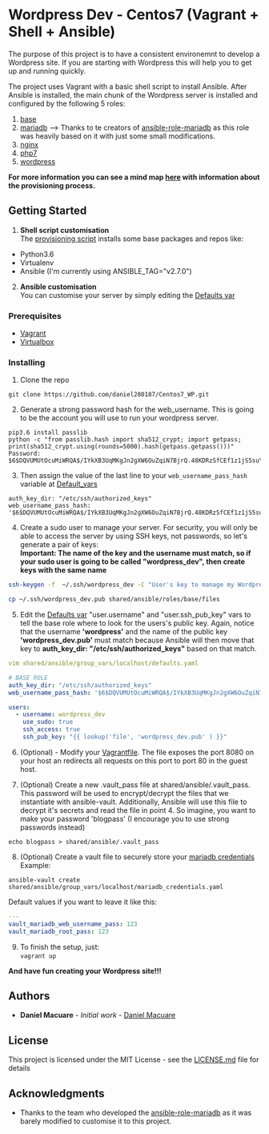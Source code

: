 # Wordpress Dev - Centos7 (Vagrant + Shell + Ansible)

The purpose of this project is to have a consistent environemnt to develop a Wordpress site. If you are starting with Wordpress this will help you to get up and running quickly.

The project uses Vagrant with a basic shell script to install Ansible. After Ansible is installed, the main chunk of the Wordpress server is installed and configured by the following 5 roles:  
1. [base](shared/ansible/roles/base/)
2. [mariadb](shared/ansible/roles/mariadb) --> Thanks to te creators of [ansible-role-mariadb](https://github.com/bertvv/ansible-role-mariadb/) as this role was heavily based on it with just some small modifications.
3. [nginx](shared/ansible/roles/nginx/)
4. [php7](shared/ansible/roles/php7/)
5. [wordpress](shared/ansible/roles/wordpress/)

**For more information you can see a mind map [here](shared/ansible/Wordpress_ansible.pdf) with information about the provisioning process.**

## Getting Started
1. **Shell script customisation**   
The [provisioning script](https://github.com/danielmacuare/Centos7_WP/blob/master/provisioning.sh) installs some base packages and repos like:  
- Python3.6  
- Virtualenv  
- Ansible (I'm currently using ANSIBLE_TAG="v2.7.0")  

2. **Ansible customisation**    
You can customise your server by simply editing the [Defaults var](https://github.com/daniel280187/Centos7_WP/blob/master/shared/ansible/group_vars/localhost/defaults.yaml)


### Prerequisites

- [Vagrant](https://www.vagrantup.com/downloads.html)  
- [Virtualbox](https://www.virtualbox.org/wiki/Downloads)  


### Installing
1. Clone the repo
```
git clone https://github.com/daniel280187/Centos7_WP.git
```
2. Generate a strong password hash for the web_username. This is going to be the account you will use to run your wordpress server.
```
pip3.6 install passlib
python -c "from passlib.hash import sha512_crypt; import getpass; print(sha512_crypt.using(rounds=5000).hash(getpass.getpass()))"
Password:
$6$DQVUMUtOcuMiWRQA$/IYkXB3UqMKgJn2gXW6OuZqiN7BjrQ.48KDRzSfCEf1z1jS5suYYOayX7Twu/ybQB1Zwnagacf2Ps2/pQmeOl0
```

3. Then assign the value of the last line to your `web_username_pass_hash` variable at [Default_vars](https://github.com/daniel280187/Centos7_WP/blob/master/shared/ansible/group_vars/localhost/defaults.yaml)
```
auth_key_dir: "/etc/ssh/authorized_keys"
web_username_pass_hash: '$6$DQVUMUtOcuMiWRQA$/IYkXB3UqMKgJn2gXW6OuZqiN7BjrQ.48KDRzSfCEf1z1jS5suYYOayX7Twu/ybQB1Zwnagacf2Ps2/pQmeOl0'
```

4. Create a sudo user to manage your server. For security, you will only be able to access the server by using SSH keys, not passwords, so let's generate a pair of keys:  
**Important: The name of the key and the username must match, so if your sudo user is going to be called "wordpress_dev", then create keys with the same name**  

```bash
ssh-keygen -f  ~/.ssh/wordpress_dev -C "User's key to manage my Wordpress site"

cp ~/.ssh/wordpress_dev.pub shared/ansible/roles/base/files
```

5. Edit the [Defaults var](https://github.com/daniel280187/Centos7_WP/blob/master/shared/ansible/group_vars/localhost/defaults.yaml)  "user.username" and "user.ssh_pub_key" vars to tell the base role where to look for the users's public key. Again, notice that the username **'wordpress'** and the name of the public key **'wordpress_dev.pub'** must match because Ansible will then move that key to **auth_key_dir: "/etc/ssh/authorized_keys"** based on that match.

```yaml
vim shared/ansible/group_vars/localhost/defaults.yaml

# BASE ROLE
auth_key_dir: "/etc/ssh/authorized_keys"
web_username_pass_hash: '$6$DQVUMUtOcuMiWRQA$/IYkXB3UqMKgJn2gXW6OuZqiN7BjrQ.48KDRzSfCEf1z1jS5suYYOayX7Twu/ybQB1Zwnagacf2Ps2/pQmeOl0'

users:
  - username: wordpress_dev
    use_sudo: true
    ssh_access: true
    ssh_pub_key: "{{ lookup('file', 'wordpress_dev.pub' ) }}"
```

6. (Optional) - Modify your [Vagrantfile](Vagrantfile). The file exposes the port 8080 on your host an redirects all requests on this port to port 80 in the guest host.


7. (Optional) Create a new .vault_pass file at shared/ansible/.vault_pass. This password will be used to encrypt/decrypt the files that we instantiate with ansible-vault. Additionally, Ansible will use this file to decrypt it's secrets and read the file in point 4. So imagine, you want to make your password 'blogpass' (I encourage you to use strong passwords instead)  

```
echo blogpass > shared/ansible/.vault_pass
```

8. (Optional) Create a vault file to securely store your [mariadb credentials](https://github.com/danielmacuare/Centos7_WP/blob/master/shared/ansible/group_vars/localhost/mariadb_credentials.yaml)  
   Example: 
```
ansible-vault create shared/ansible/group_vars/localhost/mariadb_credentials.yaml 
```

Default values if you want to leave it like this:  
```yaml
---
vault_mariadb_web_username_pass: 123
vault_mariadb_root_pass: 123
```

9. To finish the setup, just:  
`vagrant up`

**And have fun creating your Wordpress site!!!**


## Authors

* **Daniel Macuare** - *Initial work* - [Daniel Macuare](https://github.com/danielmacuare)

## License

This project is licensed under the MIT License - see the [LICENSE.md](LICENSE.md) file for details

## Acknowledgments

* Thanks to the team who developed the [ansible-role-mariadb](https://github.com/bertvv/ansible-role-mariadb/) as it was barely modified to customise it to this project.

